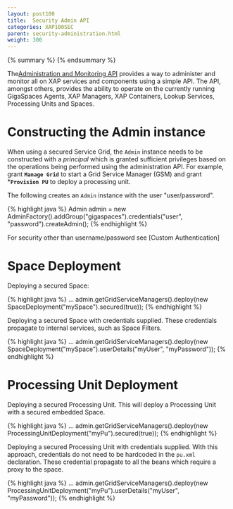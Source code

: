 ```yaml
---
layout: post100
title:  Security Admin API
categories: XAP100SEC
parent: security-administration.html
weight: 300
---
```


{% summary %} {% endsummary %}

The[Administration and Monitoring API]({%currentjavaurl%}/administration-and-monitoring-api.html) provides a way to administer and monitor all on XAP services and components using a simple API. The API, amongst others, provides the ability to operate on the currently running GigaSpaces Agents, XAP Managers, XAP Containers, Lookup Services, Processing Units and Spaces.



# Constructing the Admin instance

When using a secured Service Grid, the `Admin` instance needs to be constructed with a _principal_ which is granted sufficient privileges based on the operations being performed using the administration API. For example, grant **`Manage Grid`** to start a Grid Service Manager (GSM) and grant ***`Provision PU`** to deploy a processing unit.

The following creates an `Admin` instance with the user "user/password".

{% highlight java %}
Admin admin = new AdminFactory().addGroup("gigaspaces").credentials("user", "password").createAdmin();
{% endhighlight %}

For security other than username/password see [Custom Authentication]

# Space Deployment

Deploying a secured Space:

{% highlight java %}
...
admin.getGridServiceManagers().deploy(new SpaceDeployment("mySpace").secured(true));
{% endhighlight %}

Deploying a secured Space with credentials supplied. These credentials propagate to internal services, such as Space Filters.

{% highlight java %}
...
admin.getGridServiceManagers().deploy(new SpaceDeployment("mySpace").userDetails("myUser", "myPassword"));
{% endhighlight %}

# Processing Unit Deployment

Deploying a secured Processing Unit. This will deploy a Processing Unit with a secured embedded Space.

{% highlight java %}
...
admin.getGridServiceManagers().deploy(new ProcessingUnitDeployment("myPu").secured(true));
{% endhighlight %}

Deploying a secured Processing Unit with credentials supplied. With this approach, credentials do not need to be hardcoded in the `pu.xml` declaration. These credential propagate to all the beans which require a proxy to the space.

{% highlight java %}
...
admin.getGridServiceManagers().deploy(new ProcessingUnitDeployment("myPu").userDetails("myUser", "myPassword"));
{% endhighlight %}
